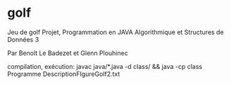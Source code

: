 # golf
Jeu de golf
Projet, Programmation en JAVA
Algorithmique et Structures de Données 3


Par Benoît Le Badezet
et Glenn Plouhinec


compilation, exécution:
javac java/*.java -d class/ && java -cp class Programme DescriptionFIgureGolf2.txt
